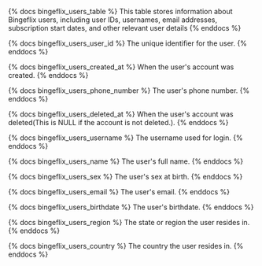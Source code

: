 {% docs bingeflix_users_table %}
This table stores information about Bingeflix users, including user IDs, usernames, email addresses, subscription start dates, and other relevant user details
{% enddocs %}

{% docs bingeflix_users_user_id %}
The unique identifier for the user.
{% enddocs %}

{% docs bingeflix_users_created_at %}
When the user's account was created.
{% enddocs %}

{% docs bingeflix_users_phone_number  %}
The user's phone number.
{% enddocs %}

{% docs bingeflix_users_deleted_at  %}
When the user's account was deleted(This is NULL if the account is not deleted.).
{% enddocs %}

{% docs bingeflix_users_username  %}
The username used for login.
{% enddocs %}

{% docs bingeflix_users_name  %}
The user's full name.
{% enddocs %}

{% docs bingeflix_users_sex  %}
The user's sex at birth.
{% enddocs %}

{% docs bingeflix_users_email  %}
The user's email.
{% enddocs %}

{% docs bingeflix_users_birthdate  %}
The user's birthdate.
{% enddocs %}

{% docs bingeflix_users_region  %}
The state or region the user resides in.
{% enddocs %}

{% docs bingeflix_users_country  %}
The country the user resides in.
{% enddocs %}